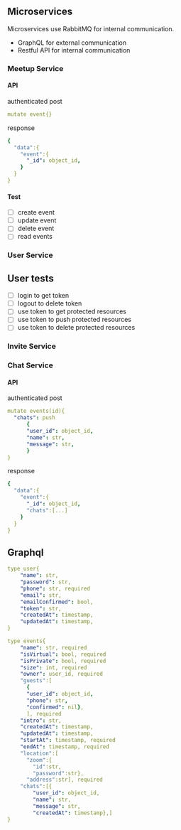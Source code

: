 ## Microservices
Microservices use RabbitMQ for internal communication.

- GraphQL for external communication
- Restful API for internal communication

### Meetup Service
#### API
authenticated post
```yaml
mutate event{}
```
response
```yaml
{
  "data":{
    "event":{
      "_id": object_id,
    }
  }
}
```
#### Test
- [ ] create event
- [ ] update event
- [ ] delete event
- [ ] read events

### User Service

## User tests
- [ ] login to get token
- [ ] logout to delete token
- [ ] use token to get protected resources 
- [ ] use token to push protected resources 
- [ ] use token to delete protected resources 
### Invite Service
### Chat Service
#### API
authenticated post
```yaml
mutate events(id){
  "chats": push
      { 
      "user_id": object_id,
      "name": str,
      "message": str,
      }
}
```
response
```yaml
{
  "data":{
    "event":{
      "_id": object_id,
      "chats":[...]
    }
  }
}
```

## Graphql
```yaml
type user{
    "name": str, 
    "password": str,
    "phone": str, required
    "email": str, 
    "emailConfirmed": bool, 
    "token": str,
    "createdAt": timestamp,
    "updatedAt": timestamp,
}
```

```yaml
type events{
    "name": str, required
    "isVirtual": bool, required
    "isPrivate": bool, required
    "size": int, required
    "owner": user_id, required
    "guests":[
      {
      "user_id": object_id, 
      "phone": str,
      "confirmed": nil},
      ], required
    "intro": str,
    "createdAt": timestamp,
    "updatedAt": timestamp,
    "startAt": timestamp, required
    "endAt": timestamp, required
    "location":[
      "zoom":{
        "id":str,
        "password":str},
      "address":str], required
    "chats":[{
        "user_id": object_id,
        "name": str,
        "message": str,
        "createdAt": timestamp},]
}
```

